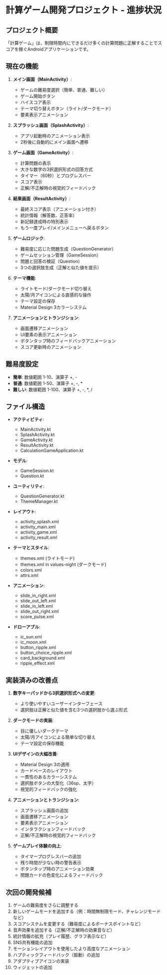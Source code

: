 # 計算ゲーム開発プロジェクト - 進捗状況

## プロジェクト概要
「計算ゲーム」は、制限時間内にできるだけ多くの計算問題に正解することでスコアを稼ぐAndroidアプリケーションです。

## 現在の機能
1. **メイン画面（MainActivity）**:
   - ゲームの難易度選択（簡単、普通、難しい）
   - ゲーム開始ボタン
   - ハイスコア表示
   - テーマ切り替えボタン（ライト/ダークモード）
   - 要素表示アニメーション

2. **スプラッシュ画面（SplashActivity）**:
   - アプリ起動時のアニメーション表示
   - 2秒後に自動的にメイン画面へ遷移

3. **ゲーム画面（GameActivity）**:
   - 計算問題の表示
   - 大きな数字の3択選択形式の回答方式
   - タイマー（60秒）とプログレスバー
   - スコア表示
   - 正解/不正解時の視覚的フィードバック

4. **結果画面（ResultActivity）**:
   - 最終スコア表示（アニメーション付き）
   - 統計情報（解答数、正答率）
   - 新記録達成時の特別表示
   - もう一度プレイ/メインメニューへ戻るボタン

5. **ゲームロジック**:
   - 難易度に応じた問題生成（QuestionGenerator）
   - ゲームセッション管理（GameSession）
   - 問題と回答の検証（Question）
   - 3つの選択肢生成（正解と似た値を提示）

6. **テーマ機能**:
   - ライトモード/ダークモード切り替え
   - 太陽/月アイコンによる直感的な操作
   - テーマ設定の保存
   - Material Design 3カラーシステム

7. **アニメーションとトランジション**:
   - 画面遷移アニメーション
   - UI要素の表示アニメーション
   - ボタンタップ時のフィードバックアニメーション
   - スコア更新時のアニメーション

## 難易度設定
- **簡単**: 数値範囲 1-10、演算子 +, -
- **普通**: 数値範囲 1-50、演算子 +, -, *
- **難しい**: 数値範囲 1-100、演算子 +, -, *, /

## ファイル構造
- **アクティビティ**:
  - MainActivity.kt
  - SplashActivity.kt
  - GameActivity.kt
  - ResultActivity.kt
  - CalculationGameApplication.kt

- **モデル**:
  - GameSession.kt
  - Question.kt

- **ユーティリティ**:
  - QuestionGenerator.kt
  - ThemeManager.kt

- **レイアウト**:
  - activity_splash.xml
  - activity_main.xml
  - activity_game.xml
  - activity_result.xml

- **テーマとスタイル**:
  - themes.xml (ライトモード)
  - themes.xml in values-night (ダークモード)
  - colors.xml
  - attrs.xml

- **アニメーション**:
  - slide_in_right.xml
  - slide_out_left.xml
  - slide_in_left.xml
  - slide_out_right.xml
  - score_pulse.xml

- **ドローアブル**:
  - ic_sun.xml
  - ic_moon.xml
  - button_ripple.xml
  - button_choice_ripple.xml
  - card_background.xml
  - ripple_effect.xml

## 実装済みの改善点
1. **数字キーパッドから3択選択形式への変更**:
   - より使いやすいユーザーインターフェース
   - 選択肢は正解と似た値を含む3つの選択肢から選ぶ形式

2. **ダークモードの実装**:
   - 目に優しいダークテーマ
   - 太陽/月アイコンによる簡単な切り替え
   - テーマ設定の保存機能

3. **UIデザインの大幅改善**:
   - Material Design 3の適用
   - カードベースのレイアウト
   - 一貫性のあるカラーシステム
   - 選択肢ボタンの大型化（36sp、太字）
   - 視覚的フィードバックの強化

4. **アニメーションとトランジション**:
   - スプラッシュ画面の追加
   - 画面遷移アニメーション
   - 要素表示アニメーション
   - インタラクションフィードバック
   - 正解/不正解時の視覚的フィードバック

5. **ゲームプレイ体験の向上**:
   - タイマープログレスバーの追加
   - 残り時間が少ない時の警告表示
   - ボタンタップ時のアニメーション効果
   - 問題カードの色変化によるフィードバック

## 次回の開発候補
1. ゲームの難易度をさらに調整する
2. 新しいゲームモードを追加する（例：時間無制限モード、チャレンジモードなど）
3. スコアシステムを変更する（難易度によるボーナスポイントなど）
4. 音声効果を追加する（正解/不正解時の効果音など）
5. 統計情報の拡充（プレイ履歴、グラフ表示など）
6. SNS共有機能の追加
7. モーションレイアウトを使用したより高度なアニメーション
8. ハプティックフィードバック（振動）の追加
9. アダプティブアイコンの実装
10. ウィジェットの追加